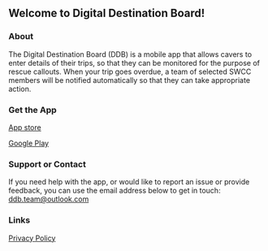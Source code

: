 ## Welcome to Digital Destination Board!

### About

The Digital Destination Board (DDB) is a mobile app that allows cavers to enter details of their trips, so that they can be monitored for the purpose of rescue callouts. When your trip goes overdue, a team of selected SWCC members will be notified automatically so that they can take appropriate action.

### Get the App

[App store](https://apps.apple.com/us/app/digital-destination-board/id1596345702)

[Google Play](https://play.google.com/store/apps/details?id=com.Vaughan.DDB)

### Support or Contact

If you need help with the app, or would like to report an issue or provide feedback, you can use the email address below to get in touch:
[ddb.team@outlook.com](mailto:ddb.team@outlook.com)

### Links

[Privacy Policy](https://jvaughan0707.github.io/DDB-Pages/privacy-policy)
